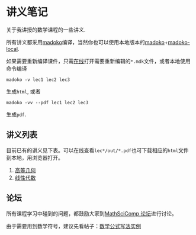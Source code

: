 # 讲义笔记
关于我讲授的数学课程的一些讲义.

所有讲义都采用[madoko](https://www.madoko.net)编译，当然你也可以使用本地版本的[madoko](http://madoko.org/reference.html#sec-installation-and-usage)+[madoko-local](https://www.npmjs.com/package/madoko-local).

如果需要重新编译课件，只需[在线](https://www.madoko.net/editor.html#)打开需要重新编辑的`*.mdk`文件，或者本地使用命令编译
```
madoko -v lec1 lec2 lec3
```
生成`html`, 或者
```
madoko -vv --pdf lec1 lec2 lec3
```
生成`pdf`.

## 讲义列表

目前已有的讲义见下表。可以在线查看`lec*/out/*.pdf`也可下载相应的`html`文件到本地，用浏览器打开。

1. [高等几何](https://github.com/vanabel/LectureNotes/tree/高等几何)
2. [线性代数](https://github.com/vanabel/LectureNotes/tree/线性代数)

## 论坛

所有课程学习中碰到的问题，都鼓励大家到[MathSciComp 论坛](https://forum.vanabel.cn)进行讨论。

由于需要用到数学符号，建议先看帖子：[数学公式写法实例](https://forum.vanabel.cn/topic/2/数学公式写法实例)
